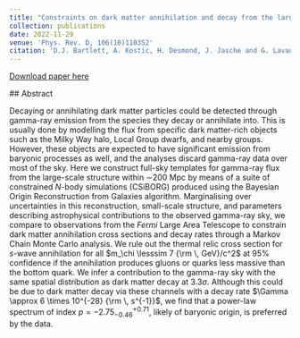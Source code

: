 ```yaml
---
title: "Constraints on dark matter annihilation and decay from the large-scale structure of the nearby Universe"
collection: publications
date: 2022-11-29
venue: 'Phys. Rev. D, 106(10)110352'
citation: 'D.J. Bartlett, A. Kostic, H. Desmond, J. Jasche and G. Lavaux (2022). &quot;Constraints on dark matter annihilation and decay from the large-scale structure of the nearby Universe.&quot; <i>Phys. Rev. D, 106(10)110352</i>.'
---
```


[Download paper here](https://journals.aps.org/prd/abstract/10.1103/PhysRevD.106.103526)

## Abstract

Decaying or annihilating dark matter particles could be detected through gamma-ray emission from the species they decay or annihilate into. This is usually done by modelling the flux from specific dark matter-rich objects such as the Milky Way halo, Local Group dwarfs, and nearby groups. However, these objects are expected to have significant emission from baryonic processes as well, and the analyses discard gamma-ray data over most of the sky. Here we construct full-sky templates for gamma-ray flux from the large-scale structure within $\sim$200 Mpc by means of a suite of constrained $N$-body simulations (CSiBORG) produced using the Bayesian Origin Reconstruction from Galaxies algorithm. Marginalising over uncertainties in this reconstruction, small-scale structure, and parameters describing astrophysical contributions to the observed gamma-ray sky, we compare to observations from the *Fermi* Large Area Telescope to constrain dark matter annihilation cross sections and decay rates through a Markov Chain Monte Carlo analysis. We rule out the thermal relic cross section for $s$-wave annihilation for all $m_\chi \lesssim 7 {\rm \, GeV}/c^2$ at 95\% confidence if the annihilation produces gluons or quarks less massive than the bottom quark. We infer a contribution to the gamma-ray sky with the same spatial distribution as dark matter decay at $3.3\sigma$. Although this could be due to dark matter decay via these channels with a decay rate $\Gamma \approx 6 \times 10^{-28} {\rm \, s^{-1}}$, we find that a power-law spectrum of index $p=-2.75^{+0.71}_{-0.46}$, likely of baryonic origin, is preferred by the data.
